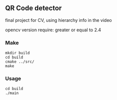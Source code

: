 ## QR Code detector 

final project for CV, using hierarchy info in the video

opencv version require: greater or equal to 2.4

### Make

    mkdir build
    cd build
    cmake ../src/
    make


### Usage

    cd build
    ./main
